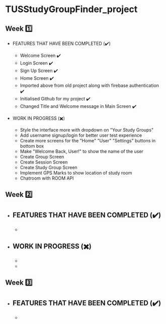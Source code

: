 # TUSStudyGroupFinder_project

## Week :one:
- FEATURES THAT HAVE BEEN COMPLETED (:heavy_check_mark:)
  - Welcome Screen ✔️
  - Login Screen ✔️
  - Sign Up Screen ✔️
  - Home Screen ✔️
  - Imported above from old project along with firebase authentication ✔️
  - Initialised Github for my project ✔️
  - Changed Title and Welcome message in Main Screen ✔️

- WORK IN PROGRESS (:heavy_multiplication_x:)
  - Style the interface more with dropdown on "Your Study Groups"
  - Add username signup/login for better user test experience
  - Create more screens for the "Home" "User" "Settings" buttons in bottom box
  - Make "Welcome Back, User!" to show the name of the user
  - Create Group Screen
  - Create Session Screen
  - Create Study Group Screen
  - Implement GPS Marks to show location of study room
  - Chatroom with ROOM API

## Week :two:
- FEATURES THAT HAVE BEEN COMPLETED (:heavy_check_mark:)
  - 
  - 

- WORK IN PROGRESS (:heavy_multiplication_x:)
  - 
  - 
  - 

## Week :three:
- FEATURES THAT HAVE BEEN COMPLETED (:heavy_check_mark:)
  - 
  -
 
